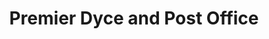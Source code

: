 ---
title: "Premier Dyce and Post Office"
url: /aberdeen/premier-dyce-and-post-office/
shop: Lebensmittel
---